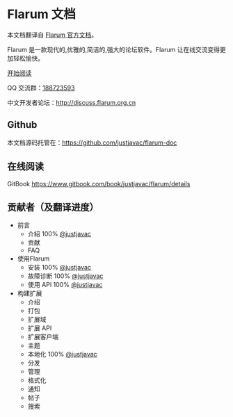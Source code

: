 # Flarum 文档

本文档翻译自 [Flarum 官方文档](http://flarum.org/docs/)。

Flarum 是一款现代的,优雅的,简洁的,强大的论坛软件。Flarum 让在线交流变得更加轻松愉快。

[开始阅读](https://www.gitbook.com/book/justjavac/flarum/details)

QQ 交流群：<a target="_blank" href="http://shang.qq.com/wpa/qunwpa?idkey=ce16b9ac4b222fce3102c41fcc39048cba045d1d242bc33ed5e845c1166c138a" title="Flarum交流群">188723593</a>

中文开发者论坛：http://discuss.flarum.org.cn

## Github

本文档源码托管在：https://github.com/justjavac/flarum-doc

## 在线阅读

GitBook https://www.gitbook.com/book/justjavac/flarum/details

## 贡献者（及翻译进度）

* 前言
  * 介紹 100% [@justjavac](https://github.com/justjavac)
  * 贡献
  * FAQ
* 使用Flarum
  * 安装 100% [@justjavac](https://github.com/justjavac)
  * 故障诊断 100% [@justjavac](https://github.com/justjavac)
  * 使用 API 100% [@justjavac](https://github.com/justjavac)
* 构建扩展
  * 介绍
  * 打包
  * 扩展域
  * 扩展 API
  * 扩展客户端
  * 主题
  * 本地化 100% [@justjavac](https://github.com/justjavac)
  * 分发
  * 管理
  * 格式化
  * 通知
  * 帖子
  * 搜索


